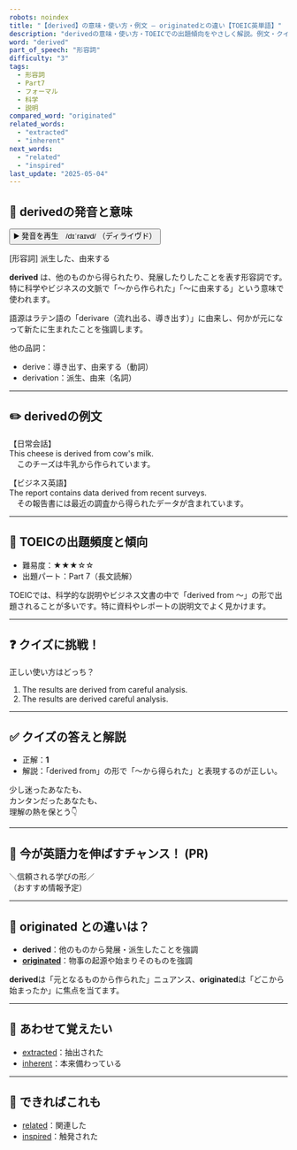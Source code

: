 ```yaml
---
robots: noindex
title: "【derived】の意味・使い方・例文 ― originatedとの違い【TOEIC英単語】"
description: "derivedの意味・使い方・TOEICでの出題傾向をやさしく解説。例文・クイズ付きでoriginatedとの違いもわかりやすく学べます。"
word: "derived"
part_of_speech: "形容詞"
difficulty: "3"
tags:
  - 形容詞
  - Part7
  - フォーマル
  - 科学
  - 説明
compared_word: "originated"
related_words:
  - "extracted"
  - "inherent"
next_words:
  - "related"
  - "inspired"
last_update: "2025-05-04"
---
```


## 🔰 derivedの発音と意味

<button class="play-audio" onclick="playTTS('derived')">
  <span class="play-audio-main">
    ▶️ 発音を再生　/dɪˈraɪvd/
  </span>
  <span class="play-audio-sub">
    （ディライヴド）
  </span>
</button>

[形容詞] 派生した、由来する

**derived** は、他のものから得られたり、発展したりしたことを表す形容詞です。特に科学やビジネスの文脈で「～から作られた」「～に由来する」という意味で使われます。

語源はラテン語の「derivare（流れ出る、導き出す）」に由来し、何かが元になって新たに生まれたことを強調します。

他の品詞：  
- derive：導き出す、由来する（動詞）
- derivation：派生、由来（名詞）

---

## ✏️ derivedの例文

【日常会話】  
This cheese is derived from cow's milk.  
　このチーズは牛乳から作られています。

【ビジネス英語】  
The report contains data derived from recent surveys.  
　その報告書には最近の調査から得られたデータが含まれています。

---

## 🎯 TOEICの出題頻度と傾向

- 難易度：★★★☆☆
- 出題パート：Part 7（長文読解）

TOEICでは、科学的な説明やビジネス文書の中で「derived from ～」の形で出題されることが多いです。特に資料やレポートの説明文でよく見かけます。

---

## ❓ クイズに挑戦！

正しい使い方はどっち？

1. The results are derived from careful analysis.  
2. The results are derived careful analysis.

---

## ✅ クイズの答えと解説

- 正解：**1**
- 解説：「derived from」の形で「～から得られた」と表現するのが正しい。

少し迷ったあなたも、  
カンタンだったあなたも、  
理解の熱を保とう👇️

---

## 🚀 今が英語力を伸ばすチャンス！ (PR)

<div class="info-center">
＼信頼される学びの形／<br>  
（おすすめ情報予定）
</div>

---

## 🤔  originated との違いは？

- **derived**：他のものから発展・派生したことを強調
- **[originated](/word/originated/)**：物事の起源や始まりそのものを強調

**derived**は「元となるものから作られた」ニュアンス、**originated**は「どこから始まったか」に焦点を当てます。

---

## 🧩 あわせて覚えたい

- [extracted](/word/extracted/)：抽出された
- [inherent](/word/inherent/)：本来備わっている

---

## 📖 できればこれも

- [related](/word/related/)：関連した
- [inspired](/word/inspired/)：触発された

<!-- cvid: aid46_bid44 -->
